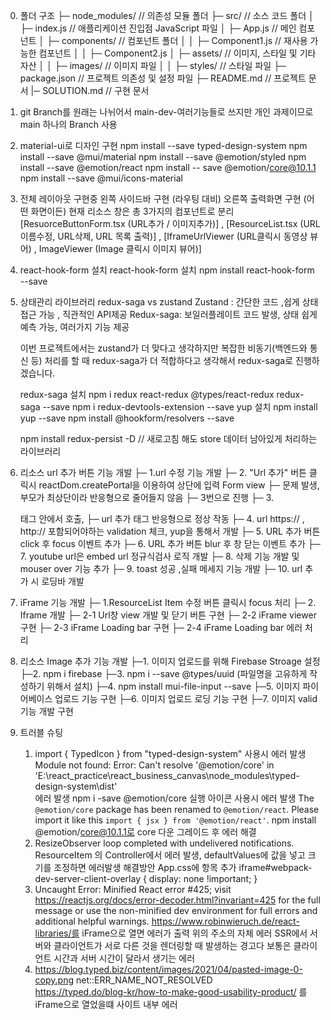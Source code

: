 0. 폴더 구조
   ├─ node_modules/ // 의존성 모듈 폴더
   ├─ src/ // 소스 코드 폴더
   │ ├─ index.js // 애플리케이션 진입점 JavaScript 파일
   │ ├─ App.js // 메인 컴포넌트
   │ ├─ components/ // 컴포넌트 폴더
   │ │ ├─ Component1.js // 재사용 가능한 컴포넌트
   │ │ ├─ Component2.js
   │ ├─ assets/ // 이미지, 스타일 및 기타 자산
   │ │ ├─ images/ // 이미지 파일
   │ │ ├─ styles/ // 스타일 파일
   ├─ package.json // 프로젝트 의존성 및 설정 파일
   ├─ README.md // 프로젝트 문서
   |─ SOLUTION.md // 구현 문서

1. git Branch를 원래는 나뉘어서 main-dev-여러기능들로 쓰지만
   개인 과제이므로 main 하나의 Branch 사용

2. material-ui로 디자인 구현
   npm install --save typed-design-system
   npm install --save @mui/material
   npm install --save @emotion/styled
   npm install --save @emotion/react
   npm install -- save @emotion/core@10.1.1
   npm install --save @mui/icons-material

3. 전체 레이아웃 구현중
   왼쪽 사이드바 구현 (라우팅 대비)
   오른쪽 출력화면 구현 (어떤 화면이든)
   현재 리소스 창은 총 3가지의 컴포넌트로 분리
   [ResuorceButtonForm.tsx (URL추가 / 이미지추가)] ,
   [ResourceList.tsx (URL 이름수정, URL삭제, URL 목록 출력)] ,
   [IframeUrlViewer (URL클릭시 동영상 뷰어) , ImageViewer (Image 클릭시 이미지 뷰어)]

4. react-hook-form 설치
   react-hook-form 설치
   npm install react-hook-form --save

5. 상태관리 라이브러리
   redux-saga vs zustand
   Zustand : 간단한 코드 ,쉽게 상태접근 가능 , 직관적인 API제공
   Redux-saga: 보일러플레이트 코드 발생, 상태 쉽게 예측 가능, 여러가지 기능 제공

   이번 프로젝트에서는 zustand가 더 맞다고 생각하지만
   복잡한 비동기(백엔드와 통신 등) 처리를 할 때 redux-saga가 더 적합하다고 생각해서 redux-saga로 진행하겠습니다.

   redux-saga 설치
   npm i redux react-redux @types/react-redux redux-saga --save
   npm i redux-devtools-extension --save
   yup 설치
   npm install yup --save
   npm install @hookform/resolvers --save

   npm install redux-persist -D // 새로고침 해도 store 데이터 남아있게 처리하는 라이브러리

6. 리소스 url 추가 버튼 기능 개발
   ├─ 1.url 수정 기능 개발
   ├─ 2. "Url 추가" 버튼 클릭시 reactDom.createPortal을 이용하여 상단에 입력 Form view
   ├─ 문제 발생, 부모가 최상단이라 반응형으로 줄어들지 않음
   ├─ 3번으로 진행
   ├─ 3. <div position="relative"> 태그 안에서 호출,
   ├─ url 추가 태그 반응형으로 정상 작동
   ├─ 4. url https:// , http:// 포함되어야하는 validation 체크, yup을 통해서 개발
   ├─ 5. URL 추가 버튼 click 후 focus 이벤트 추가
   ├─ 6. URL 추가 버튼 blur 후 창 닫는 이벤트 추가
   ├─ 7. youtube url은 embed url 정규식검사 로직 개발
   ├─ 8. 삭제 기능 개발 및 mouser over 기능 추가
   ├─ 9. toast 성공 ,실패 메세지 기능 개발
   ├─ 10. url 추가 시 로딩바 개발

7. iFrame 기능 개발
   ├─ 1.ResourceList Item 수정 버튼 클릭시 focus 처리
   ├─ 2. Iframe 개발
   ├─ 2-1 Url창 view 개발 및 닫기 버튼 구현
   ├─ 2-2 iFrame viewer 구현
   ├─ 2-3 iFrame Loading bar 구현
   ├─ 2-4 iFrame Loading bar 에러 처리

8. 리소스 Image 추가 기능 개발
   ├─1. 이미지 업로드를 위해 Firebase Stroage 설정
   ├─2. npm i firebase
   ├─3. npm i --save @types/uuid (파일명을 고유하게 작성하기 위해서 설치)
   ├─4. npm install mui-file-input --save
   ├─5. 이미지 파이어베이스 업로드 기능 구현
   ├─6. 이미지 업로드 로딩 기능 구현
   ├─7. 이미지 valid 기능 개발 구현
9. 트러블 슈팅
   1. import { TypedIcon } from "typed-design-system" 사용시 에러 발생
      Module not found: Error: Can't resolve '@emotion/core' in 'E:\react_practice\react_business_canvas\node_modules\typed-design-system\dist'  
      에러 발생
      npm i -save @emotion/core 실행
      아이콘 사용시 에러 발생
      The `@emotion/core` package has been renamed to `@emotion/react`. Please import it like this `import { jsx } from '@emotion/react'`.
      npm install @emotion/core@10.1.1로 core 다운 그레이드 후 에러 해결
   2. ResizeObserver loop completed with undelivered notifications.
      ResourceItem 의 Controller에서 에러 발생, defaultValues에 값을 넣고 크기를 조정하면 에러발생
      해결방안
      App.css에 항목 추가
      iframe#webpack-dev-server-client-overlay {
      display: none !important;
      }
   3. Uncaught Error: Minified React error #425; visit https://reactjs.org/docs/error-decoder.html?invariant=425 for the full message or use the non-minified dev environment for full errors and additional helpful warnings.
      https://www.robinwieruch.de/react-libraries/를 iFrame으로 열면 에러가 출력
      위의 주소의 자체 에러 SSR에서 서버와 클라이언트가 서로 다른 것을 렌더링할 때 발생하는 경고다 보통은 클라이언트 시간과 서버 시간이 달라서 생기는 에러
   4. https://blog.typed.biz/content/images/2021/04/pasted-image-0-copy.png net::ERR_NAME_NOT_RESOLVED  
      https://typed.do/blog-kr/how-to-make-good-usability-product/ 를 iFrame으로 열었을떄 사이트 내부 에러
